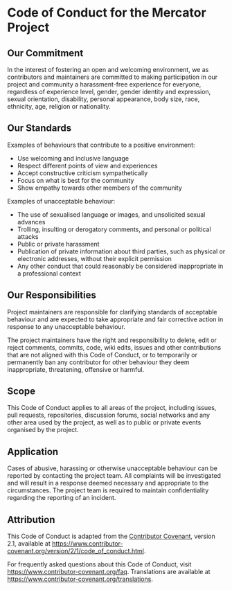# Code of Conduct for the Mercator Project

## Our Commitment

In the interest of fostering an open and welcoming environment, we as contributors and maintainers are committed to making participation in our project and community a harassment-free experience for everyone, regardless of experience level, gender, gender identity and expression, sexual orientation, disability, personal appearance, body size, race, ethnicity, age, religion or nationality.

## Our Standards

Examples of behaviours that contribute to a positive environment:

- Use welcoming and inclusive language
- Respect different points of view and experiences
- Accept constructive criticism sympathetically
- Focus on what is best for the community
- Show empathy towards other members of the community

Examples of unacceptable behaviour:

- The use of sexualised language or images, and unsolicited sexual advances
- Trolling, insulting or derogatory comments, and personal or political attacks
- Public or private harassment
- Publication of private information about third parties, such as physical or electronic addresses, without their explicit permission
- Any other conduct that could reasonably be considered inappropriate in a professional context


## Our Responsibilities

Project maintainers are responsible for clarifying standards of acceptable behaviour and are expected to take appropriate and fair corrective action in response to any unacceptable behaviour.

The project maintainers have the right and responsibility to delete, edit or reject comments, commits, code, wiki edits, issues and other contributions that are not aligned with this Code of Conduct, or to temporarily or permanently ban any contributor for other behaviour they deem inappropriate, threatening, offensive or harmful.

## Scope

This Code of Conduct applies to all areas of the project, including issues, pull requests, repositories, discussion forums, social networks and any other area used by the project, as well as to public or private events organised by the project.

## Application

Cases of abusive, harassing or otherwise unacceptable behaviour can be reported by contacting the project team. All complaints will be investigated and will result in a response deemed necessary and appropriate to the circumstances. The project team is required to maintain confidentiality regarding the reporting of an incident.


## Attribution

This Code of Conduct is adapted from the [Contributor Covenant](https://www.contributor-covenant.org), version 2.1, available at https://www.contributor-covenant.org/version/2/1/code_of_conduct.html.

For frequently asked questions about this Code of Conduct, visit https://www.contributor-covenant.org/faq. Translations are available at https://www.contributor-covenant.org/translations.
